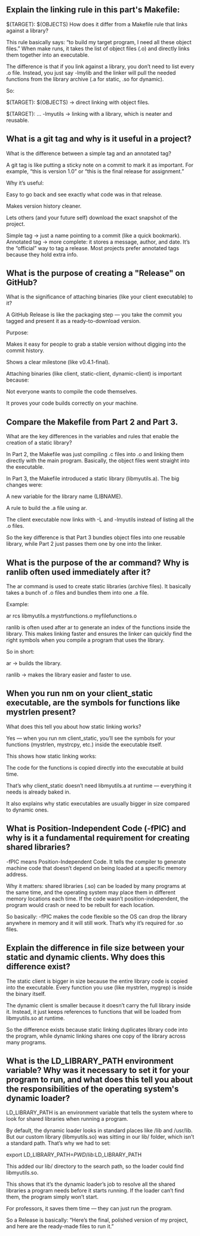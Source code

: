 ##  Explain the linking rule in this part's Makefile:

$(TARGET): $(OBJECTS)
How does it differ from a Makefile rule that links against a library?

This rule basically says: “to build my target program, I need all these object files.”
When make runs, it takes the list of object files (.o) and directly links them together into an executable.

The difference is that if you link against a library, you don’t need to list every .o file. Instead, you just say -lmylib and the linker will pull the needed functions from the library archive (.a for static, .so for dynamic).

So:

$(TARGET): $(OBJECTS) → direct linking with object files.

$(TARGET): ... -lmyutils → linking with a library, which is neater and reusable.

##  What is a git tag and why is it useful in a project?

What is the difference between a simple tag and an annotated tag?

A git tag is like putting a sticky note on a commit to mark it as important.
For example, “this is version 1.0” or “this is the final release for assignment.”

Why it’s useful:

Easy to go back and see exactly what code was in that release.

Makes version history cleaner.

Lets others (and your future self) download the exact snapshot of the project.

Simple tag → just a name pointing to a commit (like a quick bookmark).
Annotated tag → more complete: it stores a message, author, and date. It’s the “official” way to tag a release. Most projects prefer annotated tags because they hold extra info.

## What is the purpose of creating a "Release" on GitHub?

What is the significance of attaching binaries (like your client executable) to it?

A GitHub Release is like the packaging step — you take the commit you tagged and present it as a ready-to-download version.

Purpose:

Makes it easy for people to grab a stable version without digging into the commit history.

Shows a clear milestone (like v0.4.1-final).

Attaching binaries (like client, static-client, dynamic-client) is important because:

Not everyone wants to compile the code themselves.

It proves your code builds correctly on your machine.
## Compare the Makefile from Part 2 and Part 3.

What are the key differences in the variables and rules that enable the creation of a static library?

In Part 2, the Makefile was just compiling .c files into .o and linking them directly with the main program. Basically, the object files went straight into the executable.

In Part 3, the Makefile introduced a static library (libmyutils.a). The big changes were:

A new variable for the library name (LIBNAME).

A rule to build the .a file using ar.

The client executable now links with -L and -lmyutils instead of listing all the .o files.

So the key difference is that Part 3 bundles object files into one reusable library, while Part 2 just passes them one by one into the linker.

## What is the purpose of the ar command? Why is ranlib often used immediately after it?

The ar command is used to create static libraries (archive files). It basically takes a bunch of .o files and bundles them into one .a file.

Example:

ar rcs libmyutils.a mystrfunctions.o myfilefunctions.o


ranlib is often used after ar to generate an index of the functions inside the library. This makes linking faster and ensures the linker can quickly find the right symbols when you compile a program that uses the library.

So in short:

ar → builds the library.

ranlib → makes the library easier and faster to use.
## When you run nm on your client_static executable, are the symbols for functions like mystrlen present?

What does this tell you about how static linking works?

Yes — when you run nm client_static, you’ll see the symbols for your functions (mystrlen, mystrcpy, etc.) inside the executable itself.

This shows how static linking works:

The code for the functions is copied directly into the executable at build time.

That’s why client_static doesn’t need libmyutils.a at runtime — everything it needs is already baked in.

It also explains why static executables are usually bigger in size compared to dynamic ones.
## What is Position-Independent Code (-fPIC) and why is it a fundamental requirement for creating shared libraries?

-fPIC means Position-Independent Code. It tells the compiler to generate machine code that doesn’t depend on being loaded at a specific memory address.

Why it matters: shared libraries (.so) can be loaded by many programs at the same time, and the operating system may place them in different memory locations each time. If the code wasn’t position-independent, the program would crash or need to be rebuilt for each location.

So basically: -fPIC makes the code flexible so the OS can drop the library anywhere in memory and it will still work. That’s why it’s required for .so files.

## Explain the difference in file size between your static and dynamic clients. Why does this difference exist?

The static client is bigger in size because the entire library code is copied into the executable. Every function you use (like mystrlen, mygrep) is inside the binary itself.

The dynamic client is smaller because it doesn’t carry the full library inside it. Instead, it just keeps references to functions that will be loaded from libmyutils.so at runtime.

So the difference exists because static linking duplicates library code into the program, while dynamic linking shares one copy of the library across many programs.

## What is the LD_LIBRARY_PATH environment variable? Why was it necessary to set it for your program to run, and what does this tell you about the responsibilities of the operating system's dynamic loader?

LD_LIBRARY_PATH is an environment variable that tells the system where to look for shared libraries when running a program.

By default, the dynamic loader looks in standard places like /lib and /usr/lib. But our custom library (libmyutils.so) was sitting in our lib/ folder, which isn’t a standard path. That’s why we had to set:

export LD_LIBRARY_PATH=$PWD/lib:$LD_LIBRARY_PATH


This added our lib/ directory to the search path, so the loader could find libmyutils.so.

This shows that it’s the dynamic loader’s job to resolve all the shared libraries a program needs before it starts running. If the loader can’t find them, the program simply won’t start.

For professors, it saves them time — they can just run the program.

So a Release is basically: “Here’s the final, polished version of my project, and here are the ready-made files to run it.”

